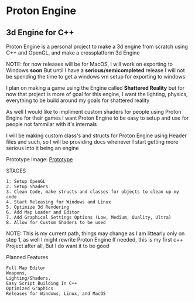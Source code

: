 # Proton Engine
## 3d Engine for C++
Proton Engine is a personal project to make a 3d engine from scratch using C++ and OpenGL, and make a crossplatform 3d Engine

NOTE:
for now releases will be for MacOS, I will work on exporting to Windows **soon** But until I have a **serious/semicompleted** release I will not be spending the time to get a windows vm setup for exporting to windows

I plan on making a game using the Engine called __Shattered Reality__ but for now that project is more of goal for this engine, I want the lighting, physics, everything to be build around my goals for shattered reality

As well I would like to impliment custom shaders for people using Proton Engine for their games I want Proton Engine to be easy to setup and use for people not fammilar with it's internals

I will be making custom class's and structs for Proton Engine using Header files and such, so I will be providing docs whenever I start getting more serious into it being an engine

Prototype Image:
[Prototype](https://eternal587.github.io/ProtonEngine/images/499580624-c79472bb-5240-41c9-8c63-7e5de097408d.png)

STAGES
```
1: Setup OpenGL
2. Setup Shaders
3. Clean Code, make structs and classes for objects to clean up my code
4. Start Releasing for Windows and Linux
5. Optimize 3d Rendering
6. Add Map Loader and Editor
7. Add Graphical Settings Options (Low, Medium, Quality, Ultra) 
8. Allow for Custom Shaders to be used
```

NOTE:
This is my current path, things may change as I am littearly only on step 1, as well I might rewrite Proton Engine If needed, this is my first c++ Project after all, But I do want it to be good


Planned Features
```
Full Map Editor
Weapons,
Lighting/Shaders,
Easy Script Building In C++
Optimized Graphics
Releases for Windows, Linux, and MacOS
```
